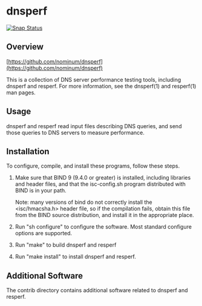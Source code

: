 # dnsperf

[![Snap Status](https://build.snapcraft.io/badge/mpontillo/dnsperf.svg)](https://build.snapcraft.io/user/mpontillo/dnsperf)

## Overview

[https://github.com/nominum/dnsperf](https://github.com/nominum/dnsperf)

This is a collection of DNS server performance testing tools, including dnsperf
and resperf.  For more information, see the dnsperf(1) and resperf(1) man pages.

## Usage

dnsperf and resperf read input files describing DNS queries, and send those
queries to DNS servers to measure performance.

## Installation

To configure, compile, and install these programs, follow these steps.

1. Make sure that BIND 9 (9.4.0 or greater) is installed, including libraries
   and header files, and that the isc-config.sh program distributed with BIND
   is in your path.
   
   Note: many versions of bind do not correctly install the <isc/hmacsha.h>
   header file, so if the compilation fails, obtain this file from the BIND
   source distribution, and install it in the appropriate place.

2. Run "sh configure" to configure the software.  Most standard configure
   options are supported.

3. Run "make" to build dnsperf and resperf

4. Run "make install" to install dnsperf and resperf.

## Additional Software

The contrib directory contains additional software related to dnsperf and
resperf.
